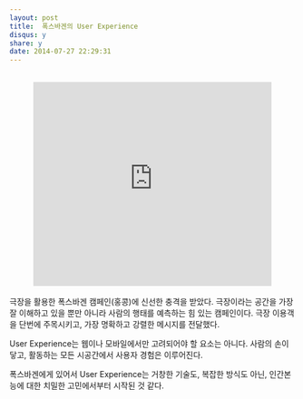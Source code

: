 ```yaml
---
layout: post
title:  폭스바겐의 User Experience
disqus: y
share: y
date: 2014-07-27 22:29:31
---
```


</br>

<center>
<embed src="http://www.youtube.com/v/JHixeIr_6BM?hl=ko_KR&amp;version=3&amp;rel=0" type="application/x-shockwave-flash" width="420" height="360" ="always" allowfullscreen="true"></embed>
</center>

</br>
극장을 활용한 폭스바겐 캠페인(홍콩)에 신선한 충격을 받았다. 극장이라는 공간을 가장 잘 이해하고 있을 뿐만 아니라 사람의 행태를 예측하는 힘 있는 캠페인이다. 극장 이용객을 단번에 주목시키고, 가장 명확하고 강렬한 메시지를 전달했다. 

User Experience는 웹이나 모바일에서만 고려되어야 할 요소는 아니다. 사람의 손이 닿고, 활동하는 모든 시공간에서 사용자 경험은 이루어진다. 

폭스바겐에게 있어서 User Experience는 거창한 기술도, 복잡한 방식도 아닌, 인간본능에 대한 치밀한 고민에서부터 시작된 것 같다. 